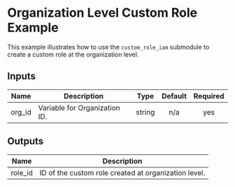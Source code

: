 # Organization Level Custom Role Example

This example illustrates how to use the `custom_role_iam` submodule to create a custom role at the organization level.

<!-- BEGINNING OF PRE-COMMIT-TERRAFORM DOCS HOOK -->
## Inputs

| Name | Description | Type | Default | Required |
|------|-------------|:----:|:-----:|:-----:|
| org\_id | Variable for Organization ID. | string | n/a | yes |

## Outputs

| Name | Description |
|------|-------------|
| role\_id | ID of the custom role created at organization level. |

<!-- END OF PRE-COMMIT-TERRAFORM DOCS HOOK -->

